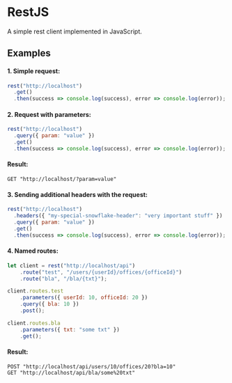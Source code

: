 # RestJS

A simple rest client implemented in JavaScript.

## Examples

#### 1. Simple request:

```javascript
rest("http://localhost")
  .get()
  .then(success => console.log(success), error => console.log(error));
```

#### 2. Request with parameters:

```javascript
rest("http://localhost")
  .query({ param: "value" })
  .get()
  .then(success => console.log(success), error => console.log(error));
```

#### Result:

```
GET "http://localhost/?param=value"
```

#### 3. Sending additional headers with the request:

```javascript
rest("http://localhost")
  .headers({ "my-special-snowflake-header": "very important stuff" })
  .query({ param: "value" })
  .get()
  .then(success => console.log(success), error => console.log(error));
```

#### 4. Named routes:

```javascript
let client = rest("http://localhost/api")
    .route("test", "/users/{userId}/offices/{officeId}")
    .route("bla", "/bla/{txt}");

client.routes.test
    .parameters({ userId: 10, officeId: 20 })
    .query({ bla: 10 })
    .post();

client.routes.bla
    .parameters({ txt: "some txt" })
    .get();
```

#### Result:

```
POST "http://localhost/api/users/10/offices/20?bla=10"
GET "http://localhost/api/bla/some%20txt"
```
